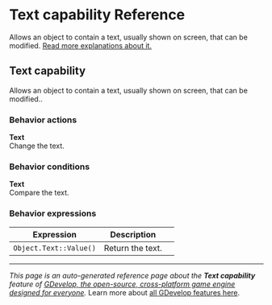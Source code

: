 # Text capability Reference

Allows an object to contain a text, usually shown on screen, that can be modified. [Read more explanations about it.](/gdevelop5/objects)



## Text capability 

Allows an object to contain a text, usually shown on screen, that can be modified.. 

### Behavior actions

**Text**  
Change the text.

### Behavior conditions

**Text**  
Compare the text.

### Behavior expressions

| Expression | Description |  |
|-----|-----|-----|
| `Object.Text::Value()` | Return the text. ||

---
*This page is an auto-generated reference page about the **Text capability** feature of [GDevelop, the open-source, cross-platform game engine designed for everyone](https://gdevelop.io/).* Learn more about [all GDevelop features here](/gdevelop5/all-features).